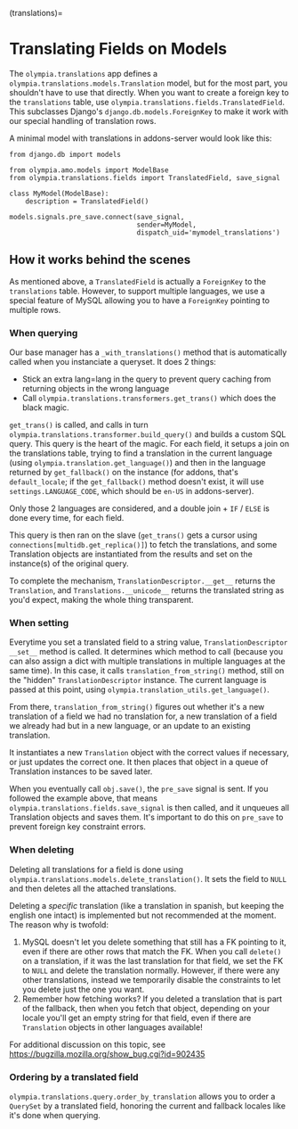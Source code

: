 (translations)=

# Translating Fields on Models

The `olympia.translations` app defines a
`olympia.translations.models.Translation` model, but for the most part, you
shouldn't have to use that directly. When you want to create a foreign key to
the `translations` table, use
`olympia.translations.fields.TranslatedField`. This subclasses Django's
`django.db.models.ForeignKey` to make it work with our special handling
of translation rows.

A minimal model with translations in addons-server would look like this:

```
from django.db import models

from olympia.amo.models import ModelBase
from olympia.translations.fields import TranslatedField, save_signal

class MyModel(ModelBase):
    description = TranslatedField()

models.signals.pre_save.connect(save_signal,
                                sender=MyModel,
                                dispatch_uid='mymodel_translations')
```

## How it works behind the scenes

As mentioned above, a `TranslatedField` is actually a `ForeignKey` to the
`translations` table. However, to support multiple languages, we use a
special feature of MySQL allowing you to have a `ForeignKey` pointing to
multiple rows.

### When querying

Our base manager has a `_with_translations()` method that is automatically
called when you instanciate a queryset. It does 2 things:

- Stick an extra lang=lang in the query to prevent query caching from returning
  objects in the wrong language
- Call `olympia.translations.transformers.get_trans()` which does the black
  magic.

`get_trans()` is called, and calls in turn
`olympia.translations.transformer.build_query()` and builds a custom SQL
query. This query is the heart of the magic. For each field, it setups a join
on the translations table, trying to find a translation in the current language
(using `olympia.translation.get_language()`) and then in the language
returned by `get_fallback()` on the instance (for addons, that's
`default_locale`; if the `get_fallback()` method doesn't exist, it will
use `settings.LANGUAGE_CODE`, which should be `en-US` in addons-server).

Only those 2 languages are considered, and a double join + `IF` / `ELSE` is
done every time, for each field.

This query is then ran on the slave (`get_trans()` gets a cursor using
`connections[multidb.get_replica()]`) to fetch the translations, and some
Translation objects are instantiated from the results and set on the
instance(s) of the original query.

To complete the mechanism, `TranslationDescriptor.__get__` returns the
`Translation`, and `Translations.__unicode__` returns the translated string
as you'd expect, making the whole thing transparent.

### When setting

Everytime you set a translated field to a string value,
`TranslationDescriptor` `__set__` method is called. It determines which
method to call (because you can also assign a dict with multiple translations
in multiple languages at the same time). In this case, it calls
`translation_from_string()` method, still on the "hidden"
`TranslationDescriptor` instance. The current language is passed at this
point, using `olympia.translation_utils.get_language()`.

From there, `translation_from_string()` figures out whether it's a new
translation of a field we had no translation for, a new translation of a
field we already had but in a new language, or an update to an existing
translation.

It instantiates a new `Translation` object with the correct values if
necessary, or just updates the correct one. It then places that object in a
queue of Translation instances to be saved later.

When you eventually call `obj.save()`, the `pre_save` signal is sent. If
you followed the example above, that means
`olympia.translations.fields.save_signal` is then called, and it unqueues all
Translation objects and saves them. It's important to do this on `pre_save`
to prevent foreign key constraint errors.

### When deleting

Deleting all translations for a field is done using
`olympia.translations.models.delete_translation()`. It sets the field to
`NULL` and then deletes all the attached translations.

Deleting a *specific* translation (like a translation in spanish, but keeping
the english one intact) is implemented but not recommended at the moment.
The reason why is twofold:

1. MySQL doesn't let you delete something that still has a FK pointing to it,
   even if there are other rows that match the FK. When you call `delete()`
   on a translation, if it was the last translation for that field, we set the
   FK to `NULL` and delete the translation normally. However, if there were
   any other translations, instead we temporarily disable the constraints to
   let you delete just the one you want.
2. Remember how fetching works? If you deleted a translation that is part of
   the fallback, then when you fetch that object, depending on your locale
   you'll get an empty string for that field, even if there are `Translation`
   objects in other languages available!

For additional discussion on this topic, see
<https://bugzilla.mozilla.org/show_bug.cgi?id=902435>

### Ordering by a translated field

`olympia.translations.query.order_by_translation` allows you to order a
`QuerySet` by a translated field, honoring the current and fallback locales
like it's done when querying.
